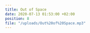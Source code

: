 ```yaml
---
title: Out of Space
date: 2020-07-13 01:53:00 +02:00
position: 8
file: "/uploads/Out%20of%20Space.mp3"
---
```


